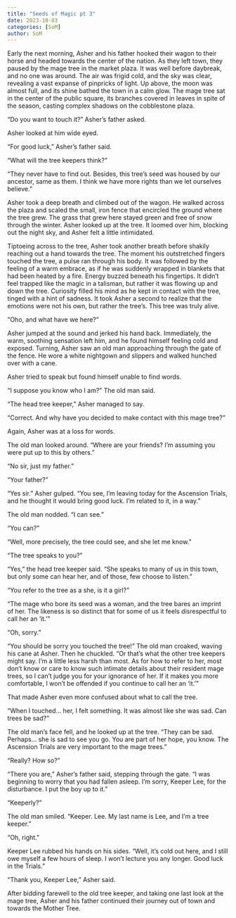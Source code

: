 ```yaml
---
title: "Seeds of Magic pt 3"
date: 2023-10-03
categories: [SoM]
author: SoM
---
```


Early the next morning, Asher and his father hooked their wagon to their horse and headed towards the center of the nation. As they left town, they paused by the mage tree in the market plaza. It was well before daybreak, and no one was around. The air was frigid cold, and the sky was clear, revealing a vast expanse of pinpricks of light. Up above, the moon was almost full, and its shine bathed the town in a calm glow. The mage tree sat in the center of the public square, its branches covered in leaves in spite of the season, casting complex shadows on the cobblestone plaza.

“Do you want to touch it?” Asher’s father asked.

Asher looked at him wide eyed.

“For good luck,” Asher’s father said.

“What will the tree keepers think?”

“They never have to find out. Besides, this tree’s seed was housed by our ancestor, same as them. I think we have more rights than we let ourselves believe.”

Asher took a deep breath and climbed out of the wagon. He walked across the plaza and scaled the small, iron fence that encircled the ground where the tree grew. The grass that grew here stayed green and free of snow through the winter. Asher looked up at the tree. It loomed over him, blocking out the night sky, and Asher felt a little intimidated.

Tiptoeing across to the tree, Asher took another breath before shakily reaching out a hand towards the tree. The moment his outstretched fingers touched the tree, a pulse ran through his body. It was followed by the feeling of a warm embrace, as if he was suddenly wrapped in blankets that had been heated by a fire. Energy buzzed beneath his fingertips. It didn’t feel trapped like the magic in a talisman, but rather it was flowing up and down the tree. Curiosity filled his mind as he kept in contact with the tree, tinged with a hint of sadness. It took Asher a second to realize that the emotions were not his own, but rather the tree’s. This tree was truly alive.

“Oho, and what have we here?”

Asher jumped at the sound and jerked his hand back. Immediately, the warm, soothing sensation left him, and he found himself feeling cold and exposed. Turning, Asher saw an old man approaching through the gate of the fence. He wore a white nightgown and slippers and walked hunched over with a cane.

Asher tried to speak but found himself unable to find words.

“I suppose you know who I am?” The old man said.

“The head tree keeper,” Asher managed to say.

“Correct. And why have you decided to make contact with this mage tree?”

Again, Asher was at a loss for words.

The old man looked around. “Where are your friends? I’m assuming you were put up to this by others.”

“No sir, just my father.”

“Your father?”

“Yes sir.” Asher gulped. “You see, I’m leaving today for the Ascension Trials, and he thought it would bring good luck. I’m related to it, in a way.”

The old man nodded. “I can see.”

“You can?”

“Well, more precisely, the tree could see, and she let me know.”

“The tree speaks to you?”

“Yes,” the head tree keeper said. “She speaks to many of us in this town, but only some can hear her, and of those, few choose to listen.”

“You refer to the tree as a she, is it a girl?”

“The mage who bore its seed was a woman, and the tree bares an imprint of her. The likeness is so distinct that for some of us it feels disrespectful to call her an ‘it.’”

“Oh, sorry.”

“You should be sorry you touched the tree!” The old man croaked, waving his cane at Asher. Then he chuckled. “Or that’s what the other tree keepers might say. I’m a little less harsh than most. As for how to refer to her, most don’t know or care to know such intimate details about their resident mage trees, so I can’t judge you for your ignorance of her. If it makes you more comfortable, I won’t be offended if you continue to call her an ‘it.’”

That made Asher even more confused about what to call the tree.

“When I touched… her, I felt something. It was almost like she was sad. Can trees be sad?”

The old man’s face fell, and he looked up at the tree. “They can be sad. Perhaps… she is sad to see you go. You are part of her hope, you know. The Ascension Trials are very important to the mage trees.”

“Really? How so?”

“There you are,” Asher’s father said, stepping through the gate. “I was beginning to worry that you had fallen asleep. I’m sorry, Keeper Lee, for the disturbance. I put the boy up to it.”

“Keeperly?”

The old man smiled. “Keeper. Lee. My last name is Lee, and I’m a tree keeper.”

“Oh, right.”

Keeper Lee rubbed his hands on his sides. “Well, it’s cold out here, and I still owe myself a few hours of sleep. I won’t lecture you any longer. Good luck in the Trials.”

“Thank you, Keeper Lee,” Asher said.

After bidding farewell to the old tree keeper, and taking one last look at the mage tree, Asher and his father continued their journey out of town and towards the Mother Tree.
